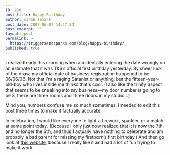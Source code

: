 ```yaml
---
ID: 226
post_title: Happy Birthday
author: sarah semark
post_date: 2007-06-07 14:27:34
post_excerpt: ""
layout: post
permalink: >
  https://triggersandsparks.com/blog/happy-birthday/
published: true
---
```

<p>I realized early this morning when accidentally entering the date wrongly on an estimate that it was T&amp;S&rsquo;s official first birthday yesterday. By sheer luck of the draw, my official date of business registration happened to be 06/06/06. Not that I&rsquo;m a raging Satanist or anything, but the fifteen-year-old-boy who lives inside me thinks that's cool. (I also like the trinity aspect that seems to be sneaking into my business&mdash;my door number is going to be 3, there are three rooms and three doors in my studio&hellip;)</p>

<p>Mind you, numbers confuse me so much sometimes, I needed to edit this post three times to make it factually accurate.</p>

<p>In celebration, I would like everyone to light a firework, sparkler, or a match at some point today. (Because I only just now realized that it is now the 7th, and no longer the 6th, and thus I actually have nothing to celebrate and am probably a bad parent for missing my firstborn&rsquo;s first birthday.) And then go look at <a href="http://hsd.interconnection.org">this website</a>, because I really like it and had a lot of fun trying to make it work.</p>